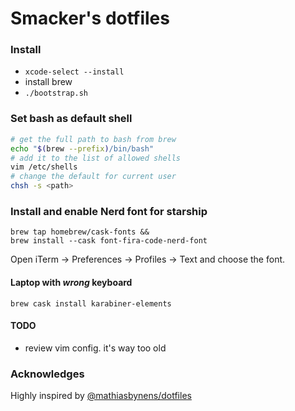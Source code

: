 # Smacker's dotfiles

### Install

- `xcode-select --install`
- install brew
- `./bootstrap.sh`

### Set bash as default shell

```bash
# get the full path to bash from brew
echo "$(brew --prefix)/bin/bash"
# add it to the list of allowed shells
vim /etc/shells
# change the default for current user
chsh -s <path>
```

### Install and enable Nerd font for starship

```
brew tap homebrew/cask-fonts &&
brew install --cask font-fira-code-nerd-font
```

Open iTerm -> Preferences -> Profiles -> Text and choose the font.

#### Laptop with *wrong* keyboard

```
brew cask install karabiner-elements
```

#### TODO

- review vim config. it's way too old

### Acknowledges

Highly inspired by [@mathiasbynens/dotfiles](https://github.com/mathiasbynens/dotfiles)
